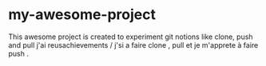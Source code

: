 # my-awesome-project
 This awesome project is created to experiment git notions like clone, push and pull
 j'ai reusachievements / j'si a faire clone , pull et je m'apprete à faire push .
 
